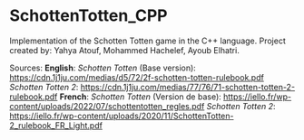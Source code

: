 # SchottenTotten_CPP
Implementation of the Schotten Totten game in the C++ language.
Project created by: Yahya Atouf, Mohammed Hachelef, Ayoub Elhatri.




Sources: <b>English</b>:  <i>Schotten Totten</i> (Base version): https://cdn.1j1ju.com/medias/d5/72/2f-schotten-totten-rulebook.pdf
                          <i>Schotten Totten 2</i>: https://cdn.1j1ju.com/medias/77/76/71-schotten-totten-2-rulebook.pdf
         <b>French</b>: <i>Schotten Totten</i> (Version de base): https://iello.fr/wp-content/uploads/2022/07/schottentotten_regles.pdf
                        <i>Schotten Totten 2</i>: https://iello.fr/wp-content/uploads/2020/11/SchottenTotten-2_rulebook_FR_Light.pdf
